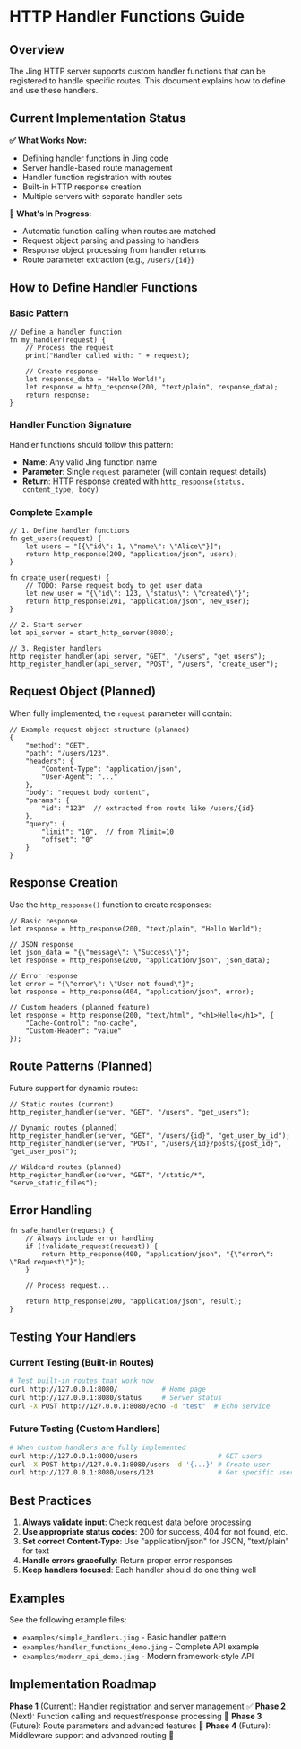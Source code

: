 # HTTP Handler Functions Guide

## Overview

The Jing HTTP server supports custom handler functions that can be registered to handle specific routes. This document explains how to define and use these handlers.

## Current Implementation Status

**✅ What Works Now:**
- Defining handler functions in Jing code
- Server handle-based route management  
- Handler function registration with routes
- Built-in HTTP response creation
- Multiple servers with separate handler sets

**🔄 What's In Progress:**
- Automatic function calling when routes are matched
- Request object parsing and passing to handlers
- Response object processing from handler returns
- Route parameter extraction (e.g., `/users/{id}`)

## How to Define Handler Functions

### Basic Pattern

```jing
// Define a handler function
fn my_handler(request) {
    // Process the request
    print("Handler called with: " + request);
    
    // Create response  
    let response_data = "Hello World!";
    let response = http_response(200, "text/plain", response_data);
    return response;
}
```

### Handler Function Signature

Handler functions should follow this pattern:
- **Name**: Any valid Jing function name
- **Parameter**: Single `request` parameter (will contain request details)
- **Return**: HTTP response created with `http_response(status, content_type, body)`

### Complete Example

```jing
// 1. Define handler functions
fn get_users(request) {
    let users = "[{\"id\": 1, \"name\": \"Alice\"}]";
    return http_response(200, "application/json", users);
}

fn create_user(request) {
    // TODO: Parse request body to get user data
    let new_user = "{\"id\": 123, \"status\": \"created\"}";
    return http_response(201, "application/json", new_user);
}

// 2. Start server
let api_server = start_http_server(8080);

// 3. Register handlers
http_register_handler(api_server, "GET", "/users", "get_users");
http_register_handler(api_server, "POST", "/users", "create_user");
```

## Request Object (Planned)

When fully implemented, the `request` parameter will contain:

```jing
// Example request object structure (planned)
{
    "method": "GET",
    "path": "/users/123", 
    "headers": {
        "Content-Type": "application/json",
        "User-Agent": "..."
    },
    "body": "request body content",
    "params": {
        "id": "123"  // extracted from route like /users/{id}
    },
    "query": {
        "limit": "10",  // from ?limit=10
        "offset": "0"
    }
}
```

## Response Creation

Use the `http_response()` function to create responses:

```jing
// Basic response
let response = http_response(200, "text/plain", "Hello World");

// JSON response
let json_data = "{\"message\": \"Success\"}";
let response = http_response(200, "application/json", json_data);

// Error response
let error = "{\"error\": \"User not found\"}";
let response = http_response(404, "application/json", error);

// Custom headers (planned feature)
let response = http_response(200, "text/html", "<h1>Hello</h1>", {
    "Cache-Control": "no-cache",
    "Custom-Header": "value"
});
```

## Route Patterns (Planned)

Future support for dynamic routes:

```jing
// Static routes (current)
http_register_handler(server, "GET", "/users", "get_users");

// Dynamic routes (planned)  
http_register_handler(server, "GET", "/users/{id}", "get_user_by_id");
http_register_handler(server, "POST", "/users/{id}/posts/{post_id}", "get_user_post");

// Wildcard routes (planned)
http_register_handler(server, "GET", "/static/*", "serve_static_files");
```

## Error Handling

```jing
fn safe_handler(request) {
    // Always include error handling
    if (!validate_request(request)) {
        return http_response(400, "application/json", "{\"error\": \"Bad request\"}");
    }
    
    // Process request...
    
    return http_response(200, "application/json", result);
}
```

## Testing Your Handlers

### Current Testing (Built-in Routes)

```bash
# Test built-in routes that work now
curl http://127.0.0.1:8080/           # Home page
curl http://127.0.0.1:8080/status     # Server status  
curl -X POST http://127.0.0.1:8080/echo -d "test"  # Echo service
```

### Future Testing (Custom Handlers)

```bash
# When custom handlers are fully implemented
curl http://127.0.0.1:8080/users                    # GET users
curl -X POST http://127.0.0.1:8080/users -d '{...}' # Create user
curl http://127.0.0.1:8080/users/123                # Get specific user
```

## Best Practices

1. **Always validate input**: Check request data before processing
2. **Use appropriate status codes**: 200 for success, 404 for not found, etc.
3. **Set correct Content-Type**: Use "application/json" for JSON, "text/plain" for text
4. **Handle errors gracefully**: Return proper error responses
5. **Keep handlers focused**: Each handler should do one thing well

## Examples

See the following example files:
- `examples/simple_handlers.jing` - Basic handler pattern
- `examples/handler_functions_demo.jing` - Complete API example  
- `examples/modern_api_demo.jing` - Modern framework-style API

## Implementation Roadmap

**Phase 1** (Current): Handler registration and server management ✅
**Phase 2** (Next): Function calling and request/response processing 🔄
**Phase 3** (Future): Route parameters and advanced features 📅
**Phase 4** (Future): Middleware support and advanced routing 📅
